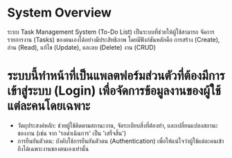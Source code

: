# System Overview
ระบบ Task Management System (To-Do List) เป็นระบบที่ช่วยให้ผู้ใช้สามารถ จัดการรายการงาน (Tasks) ของตนเองได้อย่างมีประสิทธิภาพ โดยมีฟังก์ชันหลักคือ การสร้าง (Create), อ่าน (Read), แก้ไข (Update), และลบ (Delete) งาน (CRUD)
# ระบบนี้ทำหน้าที่เป็นแพลตฟอร์มส่วนตัวที่ต้องมีการ เข้าสู่ระบบ (Login) เพื่อจัดการข้อมูลงานของผู้ใช้แต่ละคนโดยเฉพาะ
- วัตถุประสงค์หลัก: ช่วยผู้ใช้ติดตามสถานะงาน, จัดระเบียบสิ่งที่ต้องทำ, และเปลี่ยนแปลงสถานะของงาน (เช่น จาก 'รอดำเนินการ' เป็น 'เสร็จสิ้น')
- การยืนยันตัวตน: บังคับใช้การยืนยันตัวตน (Authentication) เพื่อให้แน่ใจว่าผู้ใช้แต่ละคนเข้าถึงได้เฉพาะงานของตนเองเท่านั้น

